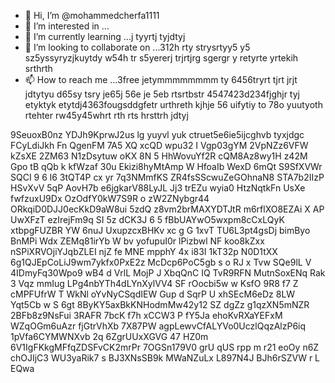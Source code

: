- 👋 Hi, I’m @mohammedcherfa1111
- 👀 I’m interested in ...
- 🌱 I’m currently learning ...j tyyrtj tyjdtyj
- 💞️ I’m looking to collaborate on ...312h rty strysrtyy5 y5 sz5yssyryzjkuytdy w54h tr s5yererj trjrtjrg sgergr y retyrte yrtekih srthrth
- 📫 How to reach me ...3free jetymmmmmmmm ty 6456tryrt tjrt jrjt jdtytyu  d65sy tsry je65j 56e je 5eb rtsrtbstr
4547423d234fjghjr tyj etyktyk etytdj4363fougsddgfetr urthreth kjhje 56 uifytiy to 78o yuutyoth rtehter rw45y45whrt rth rts hrsttrh jdtyj
<!---tk yu
mohammedcherfa1111/mohammedcherfa1111 is a ✨ special ✨ repository because its `README.md` (this file) appears on your GitHub profile.
You can click the Preview link to take a look at your changes.
--->
9SeuoxB0nz
YDJh9KprwJ2us
lg yuyvl yuk ctruet5e6ie5ijcghvb  tyxjdgc
FCyLdiJkh
Fn QgenFM  7A5 XQ xcQD wpu32
I Vgp03gYM  2VpNZz6VFW kZsXE 2ZM63 N1zDsytuw oKX 8N 5 HhWovuYf2R cQM8Az8wy1H z42M Gpo tB qQb k kfWzaf 30u Ekizi8hyMtAmp W HfoaIb WexD 6mQt S9SfXVWr SQCI 9 6 l6 3tQT4P cx yr  7q3NMmfKS ZR4fsSScwuZeGOhnaN8 STA7b2IIzP     HSvXvV 5qP AovH7b e6jgkarV88LyJL Jj3  trEZu wyia0 HtzNqtkFn  UsXe fwfzuxU9Dx OzOdfY0kW7S9R o zW2ZNybgr44 ORkqiD0DJJ0ecKkD9aW8ui 5zdQ z8vm2brMAXYDTJtR m6rflXO8EZAi X AP UwXFzT  ezIrejFm9q  SI 5z dCK3J  6 5 fBbUAYwO5wxpm8cCxLQyK xtbpgFUZBR YW 6nuJ UxupzcxBHKv xc  g  G 1xvT TU6L3pt4gsDj bimByo   BnMPi Wdx ZEMq81irYb W bv yofupuI0r lPizbwl NF koo8kZxx  nSPiXRVOjiYJqbZLEI njZ fe MNE    mpphY 4x i83I  1kT32p N0D1tXX 6g1QJEpCoLiJ9wm7ykfx0PxE2z  McDcp6PoC5gb s o RJ x Tvw   SQe9lL V 4IDmyFq30Wpo9 wB4  d  VrlL  MojP J XbqQnC IQ TvR9RFN MutnSoxENq  Rak 3 Vqz mmIug LPg4nbYTh4dLYnXylVV4  SF rOocbi5w w KsfO 9R8 f7 Z  cMPFUfrW T WkNl  oYvNyCSqdIEW   Gup d SqrP U xhSEcM6eDz 8LW  Yqt5Cb  w S 6gt 8ByKY5axBkKNHodmMw42y12 SZ dgZz g1qzXN5mNZR 2BFb8z9NsFui 3RAFR 7bcK f7h xCCW3 P fY5Ja ehoKvRXaYEFxM WZqOGm6uAzr fjGtrVhXb 7X87PW agpLewvCfALYVo0UczlQqzAlzP6iq 1pVfa6CYMWNXvb 2q 6ZgrUUxXGVG 47 HZ0m 6V1IgFKkgMFfqZDSFvCK2mrPr 7OGSn179V0 grU qUS rpp m r21 eoOy n6Z chOJIjC3 WU3yaRik7 s BJ3XNsSB9k MWaNZuLx L897N4J  BJh6rSZVW r L   EQwa
